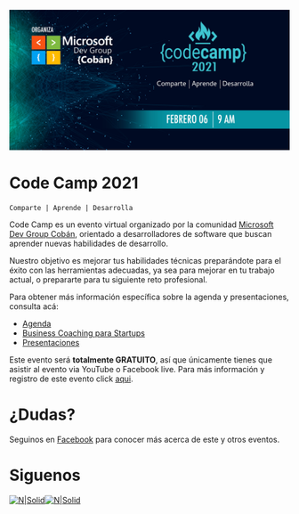 ![image](./CC.jpg)

# Code Camp 2021
```
Comparte | Aprende | Desarrolla
```

Code Camp es un evento virtual organizado por la comunidad [Microsoft Dev Group Cobán](https://www.facebook.com/groups/MsDevGroupCoban), orientado a desarrolladores de software que buscan aprender nuevas habilidades de desarrollo.

Nuestro objetivo es mejorar tus habilidades técnicas preparándote para el éxito con las herramientas adecuadas, ya sea para mejorar en tu trabajo actual, o prepararte para tu siguiente reto profesional.


Para obtener más información específica sobre la agenda y presentaciones, consulta acá:
* [Agenda](Agenda.md)
* [Business Coaching para Startups](Foro.md)
* [Presentaciones](Presentaciones.md)

Este evento será **totalmente GRATUITO**, así que únicamente tienes que asistir al evento via YouTube o Facebook live.
Para más información y registro de este evento click [aqui](https://codecamp-2021.eventbrite.com).  

# ¿Dudas? 

Seguinos en [Facebook](https://www.facebook.com/groups/MsDevGroupCoban) para conocer más acerca de este y otros eventos.

# Siguenos
[![N|Solid](http://dbamastery.com/wp-content/uploads/2018/08/if_github_circle_black_107161.png)](https://github.com/msdgc)[![N|Solid](http://dbamastery.com/wp-content/uploads/2018/08/if_browser_1055104.png)](https://www.facebook.com/groups/MsDevGroupCoban)
